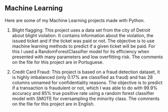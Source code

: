 ## Machine Learning

Here are some of my Machine Learning projects made with Python.

1. Blight flagging: This project uses a data set from the city of Detroit about blight violation. It contains information about the violation, the issued ticket and if the ticket was paid or not. The objective is to use machine learning methods to predict if a given ticket will be paid. For this I used a RandomForestClassifier model for its efficiency when presented with many parameters and low overfitting risk. The comments on the file for this project are in Portuguese.

2. Credit Card Fraud: This project is based on a fraud detection dataset, it is highly imbalanced (only 0.17% are classified as fraud) and has 28 columns unnamed for confidentiality reasons. The objective is to predict if a transaction is fraudulent or not, which I was able to do with 99.9% accuracy and 85% true positive rate using a random forest classifier model with SMOTE for oversampling the minority class. The comments on the file for this project are in English.
